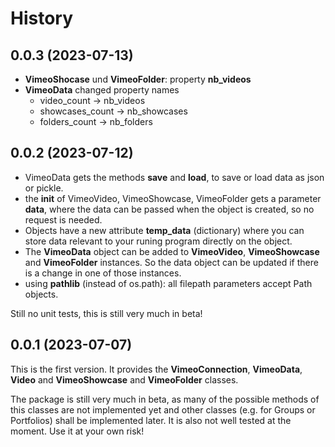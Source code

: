 # History
## 0.0.3 (2023-07-13)
- **VimeoShocase** und **VimeoFolder**: property **nb_videos**
- **VimeoData** changed property names
	- video_count -> nb_videos
	- showcases_count -> nb_showcases
	- folders_count -> nb_folders

## 0.0.2 (2023-07-12)
- VimeoData gets the methods **save** and **load**, to save or load data as json or pickle. 
- the **__init__** of VimeoVideo, VimeoShowcase, VimeoFolder gets a parameter **data**, where the data can be passed when the object is created, so no request is needed.
- Objects have a new attribute **temp_data** (dictionary) where you can store data relevant to your runing program directly on the object.
- The **VimeoData** object can be added to **VimeoVideo**, **VimeoShowcase** and **VimeoFolder** instances. So the data object can be updated if there is a change in one of those instances.
- using **pathlib** (instead of os.path): all filepath parameters accept Path objects.

Still no unit tests, this is still very much in beta!

## 0.0.1 (2023-07-07)
This is the first version. It provides the **VimeoConnection**, **VimeoData**, **Video** and **VimeoShowcase** and **VimeoFolder** classes.

The package is still very much in beta, as many of the possible methods of this classes are not implemented yet and other classes (e.g. for Groups or Portfolios) shall be implemented later. It is also not well tested at the moment. Use it at your own risk!
